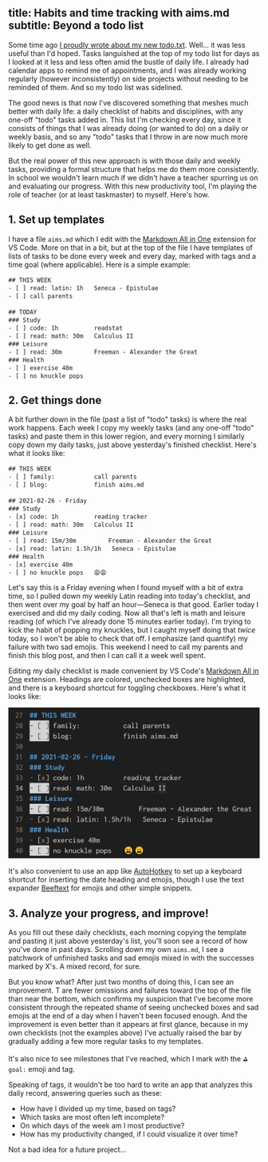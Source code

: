 title: Habits and time tracking with aims.md
subtitle: Beyond a todo list
---

Some time ago [I proudly wrote about my new todo.txt](/posts/2020-06-13-todotxt.html). Well… it was less useful than I'd hoped. Tasks languished at the top of my todo list for days as I looked at it less and less often amid the bustle of daily life. I already had calendar apps to remind me of appointments, and I was already working regularly (however inconsistently) on side projects without needing to be reminded of them. And so my todo list was sidelined.

The good news is that now I've discovered something that meshes much better with daily life: a daily checklist of habits and disciplines, with any one-off "todo" tasks added in. This list I'm checking every day, since it consists of things that I was already doing (or wanted to do) on a daily or weekly basis, and so any "todo" tasks that I throw in are now much more likely to get done as well.

But the real power of this new approach is with those daily and weekly tasks, providing a formal structure that helps me do them more consistently. In school we wouldn't learn much if we didn't have a teacher spurring us on and evaluating our progress. With this new productivity tool, I'm playing the role of teacher (or at least taskmaster) to myself. Here's how.

## 1. Set up templates

I have a file `aims.md` which I edit with the [Markdown All in One](https://marketplace.visualstudio.com/items?itemName=yzhang.markdown-all-in-one) extension for VS Code. More on that in a bit, but at the top of the file I have templates of lists of tasks to be done every week and every day, marked with tags and a time goal (where applicable). Here is a simple example:

    ## THIS WEEK
    - [ ] read: latin: 1h   Seneca - Epistulae
    - [ ] call parents

    ## TODAY
    ### Study
    - [ ] code: 1h          readstat
    - [ ] read: math: 30m   Calculus II
    ### Leisure
    - [ ] read: 30m         Freeman - Alexander the Great
    ### Health
    - [ ] exercise 40m
    - [ ] no knuckle pops

## 2. Get things done

A bit further down in the file (past a list of "todo" tasks) is where the real work happens. Each week I copy my weekly tasks (and any one-off "todo" tasks) and paste them in this lower region, and every morning I similarly copy down my daily tasks, just above yesterday's finished checklist. Here's what it looks like:

    ## THIS WEEK
    - [ ] family:           call parents
    - [ ] blog:             finish aims.md

    ## 2021-02-26 - Friday
    ### Study
    - [x] code: 1h          reading tracker
    - [ ] read: math: 30m   Calculus II
    ### Leisure
    - [ ] read: 15m/30m         Freeman - Alexander the Great
    - [x] read: latin: 1.5h/1h   Seneca - Epistulae
    ### Health
    - [x] exercise 40m
    - [ ] no knuckle pops   😩😩

Let's say this is a Friday evening when I found myself with a bit of extra time, so I pulled down my weekly Latin reading into today's checklist, and then went over my goal by half an hour—Seneca is that good. Earlier today I exercised and did my daily coding. Now all that's left is math and leisure reading (of which I've already done 15 minutes earlier today). I'm trying to kick the habit of popping my knuckles, but I caught myself doing that *twice* today, so I won't be able to check that off. I emphasize (and quantify) my failure with two sad emojis. This weekend I need to call my parents and finish this blog post, and then I can call it a week well spent.

Editing my daily checklist is made convenient by VS Code's [Markdown All in One](https://marketplace.visualstudio.com/items?itemName=yzhang.markdown-all-in-one) extension. Headings are colored, unchecked boxes are highlighted, and there is a keyboard shortcut for toggling checkboxes. Here's what it looks like:

![aims.md todo list in vs code markdown](/assets/aims-vscode.png)

It's also convenient to use an app like [AutoHotkey](https://www.autohotkey.com/) to set up a keyboard shortcut for inserting the date heading and emojis, though I use the text expander [Beeftext](https://beeftext.org/) for emojis and other simple snippets.

## 3. Analyze your progress, and improve!

As you fill out these daily checklists, each morning copying the template and pasting it just above yesterday's list, you'll soon see a record of how you've done in past days. Scrolling down my own `aims.md`, I see a patchwork of unfinished tasks and sad emojis mixed in with the successes marked by X's. A mixed record, for sure.

But you know what? After just two months of doing this, I can see an improvement. T are fewer omissions and failures toward the top of the file than near the bottom, which confirms my suspicion that I've become more consistent through the repeated shame of seeing unchecked boxes and sad emojis at the end of a day when I haven't been focused enough. And the improvement is even better than it appears at first glance, because in my own checklists (not the examples above) I've actually raised the bar by gradually adding a few more regular tasks to my templates.

It's also nice to see milestones that I've reached, which I mark with the `⛳ goal:` emoji and tag.

Speaking of tags, it wouldn't be too hard to write an app that analyzes this daily record, answering queries such as these:

- How have I divided up my time, based on tags?
- Which tasks are most often left incomplete?
- On which days of the week am I most productive?
- How has my productivity changed, if I could visualize it over time?

Not a bad idea for a future project…
